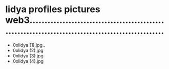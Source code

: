 # lidya profiles pictures web3..................................................................................................
- 0xlidya (1).jpg..
- 0xlidya (2).jpg
- 0xlidya (3).jpg
- 0xlidya (4).jpg
